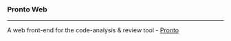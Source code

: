 ### Pronto Web
---
A web front-end for the code-analysis & review tool - [Pronto](https://github.com/mmozuras/pronto)
